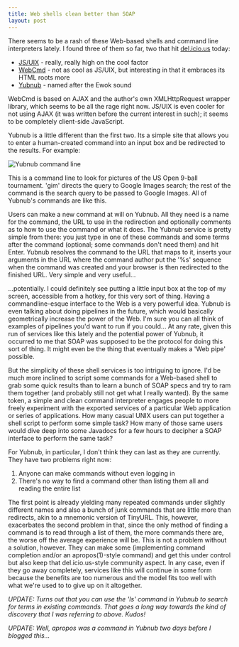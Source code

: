 ```yaml
--- 
title: Web shells clean better than SOAP
layout: post
---
```

There seems to be a rash of these Web-based shells and command line interpreters lately. I found three of them so far, two that hit [del.icio.us](http://delicious.com) today:

* [JS/UIX](http://www.masswerk.at/jsuix/) - really, really high on the cool factor
* [WebCmd](http://a-i-studio.com/cmd/) - not as cool as JS/UIX, but interesting in that it embraces its HTML roots more
* [Yubnub](http://www.yubnub.org/) - named after the Ewok sound

WebCmd is based on AJAX and the author's own XMLHttpRequest wrapper library, which seems to be all the rage right now. JS/UIX is even cooler for not using AJAX (it was written before the current interest in such); it seems to be completely client-side JavaScript.

Yubnub is a little different than the first two. Its a simple site that allows you to enter a human-created command into an input box and be redirected to the results. For example:

![Yubnub command line](/images/yubnub001.png)

This is a command line to look for pictures of the US Open 9-ball tournament. 'gim' directs the query to Google Images search; the rest of the command is the search query to be passed to Google Images. All of Yubnub's commands are like this.

Users can make a new command at will on Yubnub. All they need is a name for the command, the URL to use in the redirection and optionally comments as to how to use the command or what it does. The Yubnub service is pretty simple from there: you just type in one of these commands and some terms after the command (optional; some commands don't need them) and hit Enter. Yubnub resolves the command to the URL that maps to it, inserts your arguments in the URL where the command author put the '%s' sequence when the command was created and your browser is then redirected to the finished URL. Very simple and very useful... 

...potentially. I could definitely see putting a little input box at the top of my screen, accessible from a hotkey, for this very sort of thing. Having a commandline-esque interface to the Web is a very powerful idea. Yubnub is even talking about doing pipelines in the future, which would basically geometrically increase the power of the Web. I'm sure you can all think of examples of pipelines you'd want to run if you could... At any rate, given this run of services like this lately and the potential power of Yubnub, it occurred to me that SOAP was supposed to be the protocol for doing this sort of thing. It might even be the thing that eventually makes a 'Web pipe' possible. 

But the simplicity of these shell services is too intriguing to ignore. I'd be much more inclined to script some commands for a Web-based shell to grab some quick results than to learn a bunch of SOAP specs and try to ram them together (and probably still not get what I really wanted). By the same token, a simple and clean command interpreter engages people to more freely experiment with the exported services of a particular Web application or series of applications. How many casual UNIX users can put together a shell script to perform some simple task? How many of those same users would dive deep into some Javadocs for a few hours to decipher a SOAP interface to perform the same task?

For Yubnub, in particular, I don't think they can last as they are currently. They have two problems right now:

1. Anyone can make commands without even logging in
2. There's no way to find a command other than listing them all and reading the entire list

The first point is already yielding many repeated commands under slightly different names and also a bunch of junk commands that are little more than redirects, akin to a mnemonic version of TinyURL. This, however, exacerbates the second problem in that, since the only method of finding a command is to read through a list of them, the more commands there are, the worse off the average experience will be. This is not a problem without a solution, however. They can make some (implementing command completion and/or an apropos(1)-style command) and get this under control but also keep that del.icio.us-style community aspect. In any case, even if they go away completely, services like this will continue in some form because the benefits are too numerous and the model fits too well with what we're used to to give up on it altogether.

_UPDATE: Turns out that you can use the 'ls' command in Yubnub to search for terms in existing commands. That goes a long way towards the kind of discovery that I was referring to above. Kudos!_

_UPDATE: Well, apropos was a command in Yubnub two days before I blogged this..._
